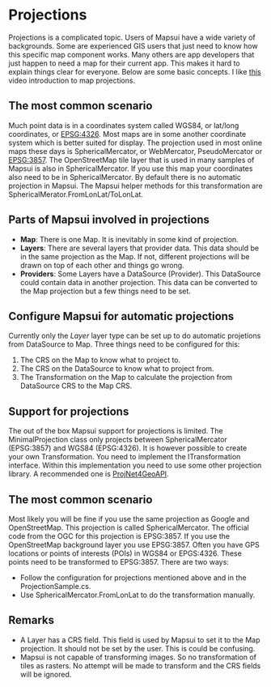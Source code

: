 # Projections

Projections is a complicated topic. Users of Mapsui have a wide 
variety of backgrounds. Some are experienced GIS users that just need to
know how this specific map component works. Many others are app developers that 
just happen to need a map for their current app. This makes it hard to explain
things clear for everyone. Below are some basic concepts. I like [this](https://www.youtube.com/watch?v=kIID5FDi2JQ) video introduction to map projections.

## The most common scenario
Much point data is in a coordinates system called WGS84, or lat/long coordinates, or [EPSG:4326](https://epsg.io/4326). Most maps are in some another coordinate system which is better suited for display. The projection used in most online maps these days is SphericalMercator, or WebMercator, PseudoMercator or [EPSG:3857](https://epsg.io/3857). The OpenStreetMap tile layer that is used in many samples of Mapsui is also in SphericalMercator. If you use this map your coordinates also need to be in SphericalMercator. By default there is no automatic projection in Mapsui. The Mapsui helper methods for this transformation are SphericalMerator.FromLonLat/ToLonLat.

## Parts of Mapsui involved in projections
- **Map**: There is one Map. It is inevitably in some kind of projection.  
- **Layers**: There are several layers that provider data. This data
should be in the same projection as the Map. If not, different projections
will be drawn on top of each other and things go wrong. 
- **Providers**: Some Layers have a DataSource (Provider). This DataSource could contain
data in another projection. This data can be converted to the Map projection
but a few things need to be set.

## Configure Mapsui for automatic projections
Currently only the *Layer* layer type can be set up to do automatic projetions from DataSource to Map. Three things need to be configured for this:
1. The CRS on the Map to know what to project to.
2. The CRS on the DataSource to know what to project from.
3. The Transformation on the Map to calculate the projection from DataSource CRS to
the Map CRS.

## Support for projections
The out of the box Mapsui support for projections is limited. The
MinimalProjection class only projects between SphericalMercator 
(EPSG:3857) and WGS84 (EPSG:4326). It is however possible to create
your own Transformation. You need to implement the ITransformation
interface. Within this implementation you need to use some other 
projection library. A recommended one is [ProjNet4GeoAPI](https://github.com/NetTopologySuite/ProjNet4GeoAPI).

## The most common scenario
Most likely you will be fine if you use the same projection as Google 
and OpenStreetMap. This projection is called SphericalMercator. The 
official code from the OGC for this projection is EPSG:3857. If you use
the OpenStreetMap background layer you use EPSG:3857. Often you have 
GPS locations or points of interests (POIs) in WGS84 or EPGS:4326. These
points need to be transformed to EPSG:3857. There are two ways:
- Follow the configuration for projections mentioned above and in the 
ProjectionSample.cs.
- Use SphericalMercator.FromLonLat to do the transformation manually.

## Remarks
- A Layer has a CRS field. This field is used by Mapsui to set it to the 
Map projection. It should not be set by the user. This is could be confusing.
- Mapsui is not capable of transforming images. So no transformation of tiles 
as rasters. No attempt will be made to transform and the CRS fields will be 
ignored.

